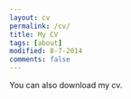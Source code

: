 ```yaml
---
layout: cv
permalink: /cv/
title: My CV
tags: [about]
modified: 8-7-2014
comments: false
---
```

You can also download my cv.
